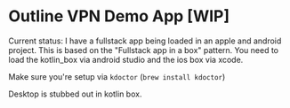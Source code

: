 # Outline VPN Demo App [WIP]

Current status: I have a fullstack app being loaded in an apple and android project. This is based on the "Fullstack app in a box" pattern. You need to load the kotlin_box via android studio and the ios box via xcode.

Make sure you're setup via `kdoctor` (`brew install kdoctor`)

Desktop is stubbed out in kotlin box.
